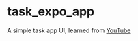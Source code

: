 # task_expo_app
A simple task app UI, learned from [YouTube](https://www.youtube.com/watch?v=MQOecLBV6Is)
